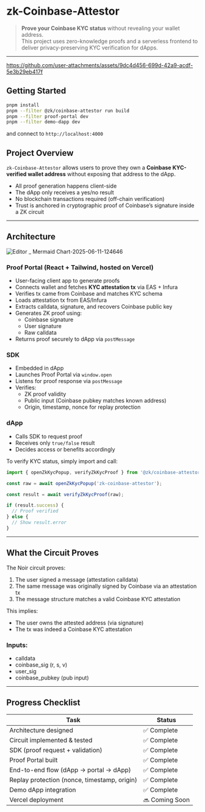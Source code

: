 # zk-Coinbase-Attestor

> **Prove your Coinbase KYC status** without revealing your wallet address.  
> This project uses zero-knowledge proofs and a serverless frontend to deliver privacy-preserving KYC verification for dApps.

---

https://github.com/user-attachments/assets/9dc4d456-699d-42a9-acdf-5e3b29eb417f

## Getting Started

```bash
pnpm install
pnpm --filter @zk/coinbase-attestor run build
pnpm --filter proof-portal dev
pnpm --filter demo-dapp dev
```
and connect to `http://localhost:4000`

## Project Overview

`zk-Coinbase-Attestor` allows users to prove they own a **Coinbase KYC-verified wallet address** without exposing that address to the dApp.

- All proof generation happens client-side
- The dApp only receives a yes/no result
- No blockchain transactions required (off-chain verification)
- Trust is anchored in cryptographic proof of Coinbase’s signature inside a ZK circuit

---

## Architecture

![Editor _ Mermaid Chart-2025-06-11-124646](https://github.com/user-attachments/assets/a2668cf6-99be-4967-8cd7-5e7acd862aa9)

### Proof Portal (React + Tailwind, hosted on Vercel)

- User-facing client app to generate proofs
- Connects wallet and fetches **KYC attestation tx** via EAS + Infura
- Verifies tx came from Coinbase and matches KYC schema
- Loads attestation tx from EAS/Infura
- Extracts calldata, signature, and recovers Coinbase public key
- Generates ZK proof using:
    - Coinbase signature
    - User signature
    - Raw calldata
- Returns proof securely to dApp via `postMessage`

### SDK

- Embedded in dApp
- Launches Proof Portal via `window.open`
- Listens for proof response via `postMessage`
- Verifies:
  - ZK proof validity
  - Public input (Coinbase pubkey matches known address)
  - Origin, timestamp, nonce for replay protection

### dApp

- Calls SDK to request proof
- Receives only `true/false` result
- Decides access or benefits accordingly

To verify KYC status, simply import and call:

```js
import { openZkKycPopup, verifyZkKycProof } from '@zk/coinbase-attestor';

const raw = await openZkKycPopup('zk-coinbase-attestor');

const result = await verifyZkKycProof(raw);

if (result.success) {
  // Proof verified
} else {
  // Show result.error
}
```
---

## What the Circuit Proves

The Noir circuit proves:

1. The user signed a message (attestation calldata)
2. The same message was originally signed by Coinbase via an attestation tx
3. The message structure matches a valid Coinbase KYC attestation

This implies:
- The user owns the attested address (via signature)
- The tx was indeed a Coinbase KYC attestation

### Inputs:
- calldata
- coinbase_sig (r, s, v)
- user_sig
- coinbase_pubkey (pub input)

---

## Progress Checklist

| Task | Status |
|------|--------|
| Architecture designed | ✅ Complete  
| Circuit implemented & tested | ✅ Complete  
| SDK (proof request + validation) | ✅ Complete  
| Proof Portal built | ✅ Complete  
| End-to-end flow (dApp → portal → dApp) | ✅ Complete  
| Replay protection (nonce, timestamp, origin) | ✅ Complete  
| Demo dApp integration | ✅ Complete  
| Vercel deployment | 🔜 Coming Soon  

